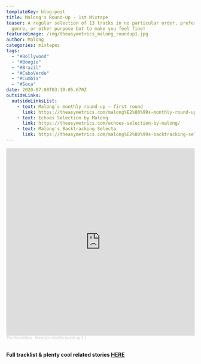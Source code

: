 ```yaml
---
templateKey: blog-post
title: Malong's Round-Up - 1st Mixtape
teaser: A regular selection of 13 tracks in no particular order, preference of
  genre, or other purpose but to make you feel fine!
featuredimage: /img/theasymetrics_malong_roundup1.jpg
author: Malong
categories: mixtapes
tags:
  - "#Bollywood"
  - "#Boogie"
  - "#Brazil"
  - "#CaboVerde"
  - "#Cumbia"
  - "#Soca"
date: 2020-07-08T03:10:05.670Z
outsideLinks:
  outsideLinksList:
    - text: Malong’s monthly round-up – first round
      link: https://theasymetrics.com/malong%E2%80%99s-monthly-round-up-%E2%80%93-first-round/
    - text: Echoes Selection by Malong
      link: https://theasymetrics.com/echoes-selection-by-malong/
    - text: Malong's Backtracking Selecta
      link: https://theasymetrics.com/malong%E2%80%99s-backtracking-selecta/
---
```

<iframe width="100%" height="500" scrolling="no" frameborder="no" allow="autoplay" src="https://w.soundcloud.com/player/?url=https%3A//api.soundcloud.com/tracks/822003580&color=%23ff5500&auto_play=false&hide_related=false&show_comments=true&show_user=true&show_reposts=false&show_teaser=true&visual=true"></iframe><div style="font-size: 10px; color: #cccccc;line-break: anywhere;word-break: normal;overflow: hidden;white-space: nowrap;text-overflow: ellipsis; font-family: Interstate,Lucida Grande,Lucida Sans Unicode,Lucida Sans,Garuda,Verdana,Tahoma,sans-serif;font-weight: 100;"><a href="https://soundcloud.com/the-asymetrics" title="The Asymetrics" target="_blank" style="color: #cccccc; text-decoration: none;">The Asymetrics</a> · <a href="https://soundcloud.com/the-asymetrics/malongs-monthly-round-up-1" title="Malong&#x27;s monthly round-up # 1" target="_blank" style="color: #cccccc; text-decoration: none;">Malong&#x27;s monthly round-up # 1</a></div>

<br>

**Full tracklist & plenty cool related stories [](https://theasymetrics.com/malongs-monthly-round-up--first-round/)[HERE](https://theasymetrics.com/malong%E2%80%99s-monthly-round-up-%E2%80%93-first-round/)**